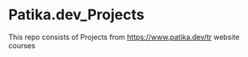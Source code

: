 # Patika.dev_Projects
This repo consists of Projects from https://www.patika.dev/tr website courses
